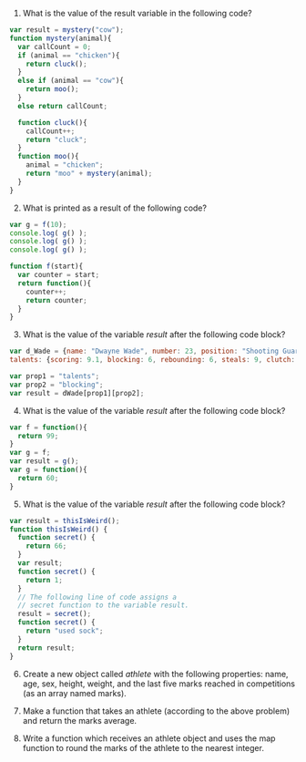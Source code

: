 1. What is the value of the result variable in the following code?
```javascript
var result = mystery("cow");
function mystery(animal){
  var callCount = 0;
  if (animal == "chicken"){
    return cluck();
  }
  else if (animal == "cow"){
    return moo();
  }
  else return callCount;

  function cluck(){
    callCount++;
    return "cluck";
  }
  function moo(){
    animal = "chicken";
    return "moo" + mystery(animal);
  }
}
```  

2. What is printed as a result of the following code?
```Javascript
var g = f(10);
console.log( g() );
console.log( g() );
console.log( g() );

function f(start){
  var counter = start;
  return function(){
    counter++;
    return counter;
  }
}
```  

3. What is the value of the variable *result* after the following code block?

```javascript
var d_Wade = {name: "Dwayne Wade", number: 23, position: "Shooting Guard",  
talents: {scoring: 9.1, blocking: 6, rebounding: 6, steals: 9, clutch: 9}  };

var prop1 = "talents";
var prop2 = "blocking";
var result = dWade[prop1][prop2];
```

4. What is the value of the variable *result* after the following code block?
```javascript
var f = function(){
  return 99;
}
var g = f;
var result = g();
var g = function(){
  return 60;
}
```

5. What is the value of the variable *result* after the following code block?
```javascript
var result = thisIsWeird();
function thisIsWeird() {
  function secret() {
    return 66;
  }
  var result;
  function secret() {
    return 1;
  }
  // The following line of code assigns a
  // secret function to the variable result.
  result = secret();
  function secret() {
    return "used sock";
  }
  return result;
}
```
6. Create a new object called *athlete* with the following properties: name, age, sex, height, weight, and the last five marks reached in competitions (as an array named marks).

7. Make a function that takes an athlete (according to the above problem) and return the marks average.

8. Write a function which receives an athlete object and uses the map function to round the marks of the athlete to the nearest integer.

